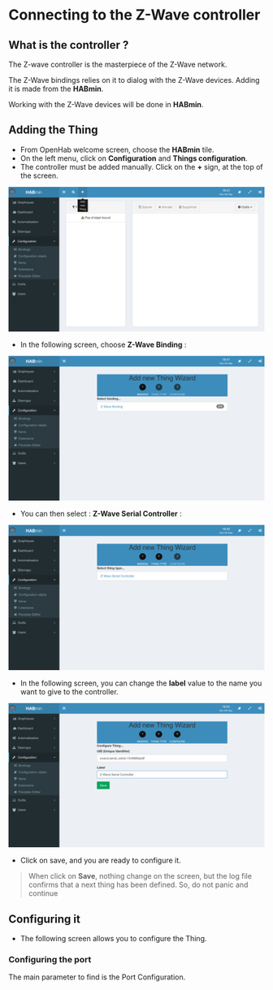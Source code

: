 # Connecting to the Z-Wave controller

## What is the controller ?

The Z-wave controller is the masterpiece of the Z-Wave network.

The Z-Wave bindings relies on it to dialog with the Z-Wave devices. Adding it is made from the __HABmin__.

Working with the Z-Wave devices will be done in __HABmin__.


## Adding the Thing

* From OpenHab welcome screen, choose the __HABmin__ tile.
* On the left menu, click on __Configuration__ and __Things configuration__.
* The controller must be added manually. Click on the __+__ sign, at the top of the screen.

![](zwave-controller-config-1.png)

* In the following screen, choose __Z-Wave Binding__ :

![](zwave-controller-config-2.png)

* You can then select : __Z-Wave Serial Controller__ :

![](zwave-controller-config-3.png)

* In the following screen, you can change the __label__ value to the name you want to give to the controller.

![](zwave-controller-config-7.png)

* Click on save, and you are ready to configure it.

> When click on __Save__, nothing change on the screen, but the log file confirms that a next thing has been defined.
> So, do not panic and continue

## Configuring it

* The following screen allows you to configure the Thing.



### Configuring the port

The main parameter to find is the Port Configuration.



